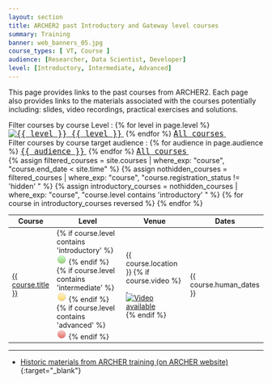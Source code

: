```yaml
---
layout: section
title: ARCHER2 past Introductory and Gateway level courses
summary: Training 
banner: web_banners_05.jpg
course_types: [ VT, Course ]
audience: [Researcher, Data Scientist, Developer]
level: [Introductory, Intermediate, Advanced]
---
```


This page provides links to the past courses from ARCHER2. Each page also provides links to the 
materials associated with the courses potentially including: slides, video recordings, practical
exercises and solutions.

<div>
Filter courses by course Level :
{% for level in page.level %}
<a href="/training/materials/{{ level | slugify }}" ><code  style="font-size:15px;"><nobr>
<img src="{{ level | slugify }}.png" alt="{{ level }}"/> 
{{ level }}</nobr></code>&nbsp;</a>
{% endfor %} 
<a href="/training/materials/" ><code  style="font-size:15px;"><nobr>All courses</nobr></code>&nbsp;</a>   
</div>


<div>
Filter courses by course target audience :
{% for audience in page.audience %}
<a href="/training/materials/{{ audience | slugify }}" ><code  style="font-size:15px;"><nobr>{{ audience }}</nobr></code>&nbsp;</a>
{% endfor %} 
<a href="/training/materials/" ><code  style="font-size:15px;"><nobr>All courses</nobr></code>&nbsp;</a>   
</div>


<div class="table-responsive">
  <table class="table table-striped">
    <thead>
      <tr>
        <th>Course</th>
        <th>Level</th>
        <th>Venue</th>
        <th>Dates</th>
      </tr>
    </thead>
    <tbody>
      {% assign filtered_courses = site.courses | where_exp: "course", "course.end_date < site.time" %}
	  {% assign nothidden_courses = filtered_courses | where_exp: "course", "course.registration_status != 'hidden' " %}
	  {% assign introductory_courses = nothidden_courses  | where_exp: "course", "course.level contains 'introductory' " %}
      {% for course in introductory_courses reversed %}
      <tr>
      <td>
        <a href="{{ course.url }}">{{ course.title }}</a>
      </td>
      <td>
		{% if course.level contains 'introductory' %}
			&nbsp;<img src="introductory.png" alt="Introductory"/> 
		{% endif %}
		{% if course.level contains 'intermediate' %}
			&nbsp;<img src="intermediate.png" alt="Intermediate"/> 
		{% endif %}
		{% if course.level contains 'advanced' %}
			&nbsp;<img src="advanced.png" alt="Advanced"/> 
		{% endif %}
      </td>
      <td>
        {{ course.location }}
		{% if course.video %}
			<a href="{{ course.url }}#videos">
			&nbsp;<img src="{{ base.url }}/img/video.png" alt="Video available"/>
			</a>
		{% endif %}
      </td>
      <td>
        {{ course.human_dates }}
      </td>
     </tr>
      {% endfor %}
    </tbody>
  </table>
</div>

---

* [Historic materials from ARCHER training (on ARCHER website)](http://www.archer.ac.uk/training/past_courses.php){:target="_blank"}
